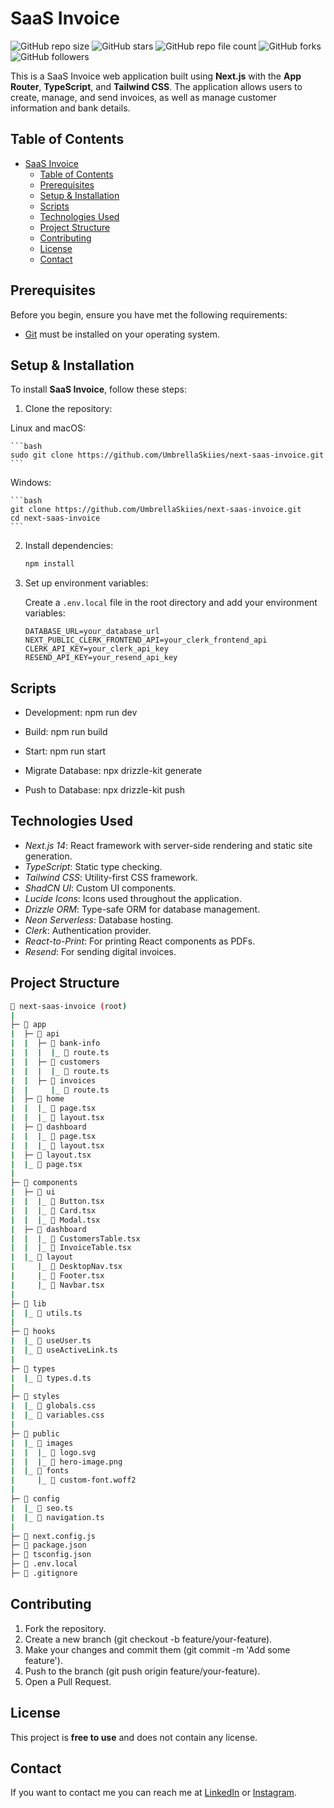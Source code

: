 # SaaS Invoice

![GitHub repo size](https://img.shields.io/github/repo-size/UmbrellaSkiies/next-saas-invoice)
![GitHub stars](https://img.shields.io/github/stars/UmbrellaSkiies/next-saas-invoice?style=social)
![GitHub repo file count](https://img.shields.io/github/directory-file-count/UmbrellaSkiies/next-saas-invoice)
![GitHub forks](https://img.shields.io/github/forks/UmbrellaSkiies/next-saas-invoice?style=social)
![GitHub followers](https://img.shields.io/github/followers/UmbrellaSkiies?label=Followers&logoColor=blue&style=flat)

This is a SaaS Invoice web application built using **Next.js** with the **App Router**, **TypeScript**, and **Tailwind CSS**. The application allows users to create, manage, and send invoices, as well as manage customer information and bank details.


## Table of Contents
- [SaaS Invoice](#saas-invoice)
  - [Table of Contents](#table-of-contents)
  - [Prerequisites](#prerequisites)
  - [Setup \& Installation](#setup--installation)
  - [Scripts](#scripts)
  - [Technologies Used](#technologies-used)
  - [Project Structure](#project-structure)
  - [Contributing](#contributing)
  - [License](#license)
  - [Contact](#contact)


## Prerequisites

Before you begin, ensure you have met the following requirements:

* [Git](https://git-scm.com/downloads "Download Git") must be installed on your operating system.


## Setup & Installation

To install **SaaS Invoice**, follow these steps:

1. Clone the repository:

Linux and macOS:

    ```bash
    sudo git clone https://github.com/UmbrellaSkiies/next-saas-invoice.git
    ```

Windows:

    ```bash
    git clone https://github.com/UmbrellaSkiies/next-saas-invoice.git
    cd next-saas-invoice
    ```

2. Install dependencies:

   ```bash
   npm install
   ```

3. Set up environment variables:

   Create a `.env.local` file in the root directory and add your environment variables:

   ```env
   DATABASE_URL=your_database_url
   NEXT_PUBLIC_CLERK_FRONTEND_API=your_clerk_frontend_api
   CLERK_API_KEY=your_clerk_api_key
   RESEND_API_KEY=your_resend_api_key
   ```


## Scripts

   - Development: npm run dev
   - Build: npm run build
   - Start: npm run start
  
   - Migrate Database: npx drizzle-kit generate
   - Push to Database: npx drizzle-kit push


## Technologies Used

  - *Next.js 14*: React framework with server-side rendering and static site generation.
  - *TypeScript*: Static type checking.
  - *Tailwind CSS*: Utility-first CSS framework.
  - *ShadCN UI*: Custom UI components.
  - *Lucide Icons*: Icons used throughout the application.
  - *Drizzle ORM*: Type-safe ORM for database management.
  - *Neon Serverless*: Database hosting.
  - *Clerk*: Authentication provider.
  - *React-to-Print*: For printing React components as PDFs.
  - *Resend*: For sending digital invoices.


## Project Structure

```bash
📁 next-saas-invoice (root)
|
├─ 📁 app
|  ├─ 📁 api
|  |  ├─ 📁 bank-info
|  |  |  |_ 📄 route.ts
|  |  ├─ 📁 customers
|  |  |  |_ 📄 route.ts
|  |  ├─ 📁 invoices
|  |     |_ 📄 route.ts
|  ├─ 📁 home
|  |  |_ 📄 page.tsx
|  |  |_ 📄 layout.tsx
|  ├─ 📁 dashboard
|  |  |_ 📄 page.tsx
|  |  |_ 📄 layout.tsx
|  ├─ 📄 layout.tsx
|  |_ 📄 page.tsx
|
├─ 📁 components
|  ├─ 📁 ui
|  |  |_ 📄 Button.tsx
|  |  |_ 📄 Card.tsx
|  |  |_ 📄 Modal.tsx
|  ├─ 📁 dashboard
|  |  |_ 📄 CustomersTable.tsx
|  |  |_ 📄 InvoiceTable.tsx
|  |_ 📁 layout
|     |_ 📄 DesktopNav.tsx
|     |_ 📄 Footer.tsx
|     |_ 📄 Navbar.tsx
|
├─ 📁 lib
|  |_ 📄 utils.ts
|
├─ 📁 hooks
|  |_ 📄 useUser.ts
|  |_ 📄 useActiveLink.ts
|
├─ 📁 types
|  |_ 📄 types.d.ts
|
├─ 📁 styles
|  |_ 📄 globals.css
|  |_ 📄 variables.css
|
├─ 📁 public
|  |_ 📁 images
|  |  |_ 📄 logo.svg
|  |  |_ 📄 hero-image.png
|  |_ 📁 fonts
|     |_ 📄 custom-font.woff2
|
├─ 📁 config
|  |_ 📄 seo.ts
|  |_ 📄 navigation.ts
|
├─ 📄 next.config.js
├─ 📄 package.json
├─ 📄 tsconfig.json
├─ 📄 .env.local
├─ 📄 .gitignore
```


## Contributing

1. Fork the repository.
2. Create a new branch (git checkout -b feature/your-feature).
3. Make your changes and commit them (git commit -m 'Add some feature').
4. Push to the branch (git push origin feature/your-feature).
5. Open a Pull Request.


## License

This project is **free to use** and does not contain any license.


## Contact

If you want to contact me you can reach me at [LinkedIn](https://linkedin.com/in/neo-titebe-120536254) or [Instagram](https://instagram.com/9teen_99).
